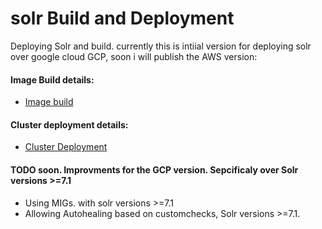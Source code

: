 # solr Build and Deployment
Deploying Solr and build. currently this is intiial version for deploying solr over google cloud GCP, soon i will publish the AWS version:

#### Image Build details:
* [Image build](ImageBuild.md)

#### Cluster deployment details:
* [Cluster Deployment](SolrCluster.md)

####  TODO soon. Improvments for the GCP version. Sepcificaly over Solr versions >=7.1
* Using MIGs. with solr versions >=7.1
* Allowing Autohealing based on customchecks, Solr versions >=7.1.
